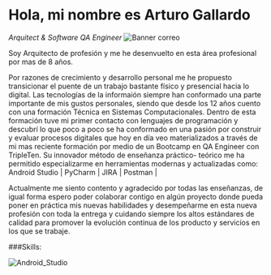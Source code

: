 # Hola, mi nombre es Arturo Gallardo 

_Arquitect & Software QA Engineer_
![Banner correo](https://github.com/user-attachments/assets/f762ac76-9149-4680-933b-035b772f6a15)

Soy Arquitecto de profesión y me he desenvuelto en esta área profesional por mas de 8 años.

Por razones de crecimiento y desarrollo personal me he propuesto transicionar el puente de un trabajo bastante físico y presencial hacia lo digital. Las tecnologías de la informaión siempre han conformado una parte importante de mis gustos personales, siendo que desde los 12 años cuento con una formación Técnica en Sistemas Computacionales. Dentro de esta formación tuve mi primer contacto con lenguajes de programación y descubrí lo que poco a poco se ha conformado en una pasión por construir y evaluar procesos digitales que hoy en día veo materializados a través de mi mas reciente formación por medio de un Bootcamp en QA Engineer con TripleTen. Su innovador método de enseñanza práctico- teórico me ha permitido especializarme en herramientas modernas y actualizadas como: Android Studio | PyCharm | JIRA | Postman |

Actualmente me siento contento y agradecido por todas las enseñanzas, de igual forma espero poder colaborar contigo en algún proyecto donde pueda poner en práctica mis nuevas habilidades y desempeñarme en esta nueva profesión con toda la entrega y cuidando siempre los altos estándares de calidad para promover la evolución continua de los producto y servicios en los que se trabaje.

###Skills:

![Android_Studio](https://img.shields.io/badge/androidstudio-Android_Studio-3DDC84?style+logo+androidstudio)


<!--
**ARGAtech-debug/ARGAtech-debug** is a ✨ _special_ ✨ repository because its `README.md` (this file) appears on your GitHub profile.

Here are some ideas to get you started:

- 🔭 I’m currently working on ...
- 🌱 I’m currently learning ...
- 👯 I’m looking to collaborate on ...
- 🤔 I’m looking for help with ...
- 💬 Ask me about ...
- 📫 How to reach me: ...
- 😄 Pronouns: ...
- ⚡ Fun fact: ...
-->
